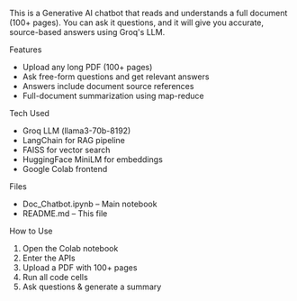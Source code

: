 This is a Generative AI chatbot that reads and understands a full document (100+ pages). You can ask it questions, and it will give you accurate, source-based answers using Groq's LLM.

 Features

- Upload any long PDF (100+ pages)
- Ask free-form questions and get relevant answers
- Answers include document source references
- Full-document summarization using map-reduce

Tech Used

- Groq LLM (llama3-70b-8192)
- LangChain for RAG pipeline
- FAISS for vector search
- HuggingFace MiniLM for embeddings
- Google Colab frontend

Files

- Doc_Chatbot.ipynb – Main notebook
- README.md – This file

How to Use

1. Open the Colab notebook
2. Enter the APIs 
3. Upload a PDF with 100+ pages 
4. Run all code cells  
5. Ask questions & generate a summary
   
